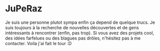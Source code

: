 # JuPeRaz

Je suis une personne plutot sympa enfin ça depend de quelque trucs. 
Je suis toujours à la recherche de nouvelles découvertes et de gens 
intéressants à rencontrer (enfin, pas trop). 
Si vous avez des projets cool, des idées farfelues ou des blagues 
pas drôles, n'hésitez pas à me contacter.
Voila j'ai fait le tour :D
